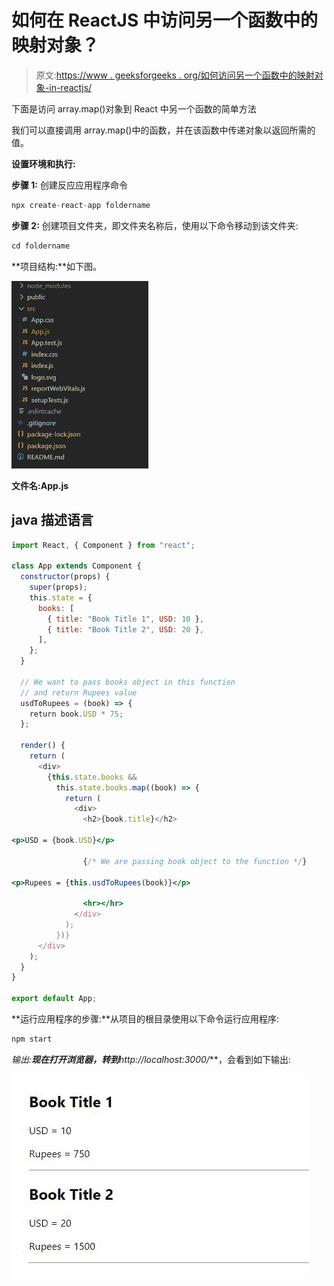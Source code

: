 # 如何在 ReactJS 中访问另一个函数中的映射对象？

> 原文:[https://www . geeksforgeeks . org/如何访问另一个函数中的映射对象-in-reactjs/](https://www.geeksforgeeks.org/how-to-access-mapped-objects-in-another-function-in-reactjs/)

下面是访问 array.map()对象到 React 中另一个函数的简单方法

我们可以直接调用 array.map()中的函数，并在该函数中传递对象以返回所需的值。

**设置环境和执行:**

**步骤 1:** 创建反应应用程序命令

```jsx
npx create-react-app foldername
```

**步骤 2:** 创建项目文件夹，即文件夹名称后，使用以下命令移动到该文件夹:

```jsx
cd foldername
```

**项目结构:**如下图。

![](img/f8edf11a1c8665951df86b71bfca435e.png)

**文件名:App.js**

## java 描述语言

```jsx
import React, { Component } from "react";

class App extends Component {
  constructor(props) {
    super(props);
    this.state = {
      books: [
        { title: "Book Title 1", USD: 10 },
        { title: "Book Title 2", USD: 20 },
      ],
    };
  }

  // We want to pass books object in this function
  // and return Rupees value
  usdToRupees = (book) => {
    return book.USD * 75;
  };

  render() {
    return (
      <div>
        {this.state.books &&
          this.state.books.map((book) => {
            return (
              <div>
                <h2>{book.title}</h2>

<p>USD = {book.USD}</p>

                {/* We are passing book object to the function */}

<p>Rupees = {this.usdToRupees(book)}</p>

                <hr></hr>
              </div>
            );
          })}
      </div>
    );
  }
}

export default App;
```

**运行应用程序的步骤:**从项目的根目录使用以下命令运行应用程序:

```jsx
npm start
```

**输出:**现在打开浏览器，转到***http://localhost:3000/***，会看到如下输出:

![](img/58b586f3a2fe440fcc0850af33088397.png)